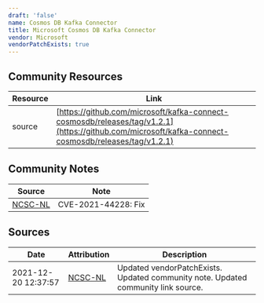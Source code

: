 ```yaml
---
draft: 'false'
name: Cosmos DB Kafka Connector
title: Microsoft Cosmos DB Kafka Connector
vendor: Microsoft
vendorPatchExists: true
---
```



## Community Resources
| Resource | Link |
| --- | --- |
| source | [https://github.com/microsoft/kafka-connect-cosmosdb/releases/tag/v1.2.1](https://github.com/microsoft/kafka-connect-cosmosdb/releases/tag/v1.2.1) |

## Community Notes
| Source | Note |
| --- | --- |
| [NCSC-NL](https://github.com/NCSC-NL/log4shell/blob/main/software/README.md) | CVE-2021-44228: Fix </ul> |

## Sources
| Date | Attribution | Description |
| --- | --- | --- |
| 2021-12-20 12:37:57 | [NCSC-NL](https://github.com/NCSC-NL/log4shell/blob/main/software/README.md) | Updated vendorPatchExists. Updated community note. Updated community link source.  |
